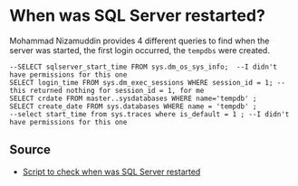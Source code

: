 # When was SQL Server restarted?


Mohammad Nizamuddin provides 4 different queries to find when the server was started, the first login occurred, the `tempdbs` were created.


	--SELECT sqlserver_start_time FROM sys.dm_os_sys_info;  --I didn't have permissions for this one
	SELECT login_time FROM sys.dm_exec_sessions WHERE session_id = 1; --this returned nothing for session_id = 1, for me
	SELECT crdate FROM master..sysdatabases WHERE name='tempdb' ;
	SELECT create_date FROM sys.databases WHERE name = 'tempdb' ;
	--select start_time from sys.traces where is_default = 1 ; --I didn't have permissions for this one


## Source

 * [Script to check when was SQL Server restarted](https://gallery.technet.microsoft.com/scriptcenter/Script-to-check-when-was-5d0fe4e8)    